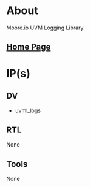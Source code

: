 # About
Moore.io UVM Logging Library

## [Home Page](https://datum-technology-corporation.github.io/uvml_logs/)

# IP(s)
## DV
* uvml_logs

## RTL
None

## Tools
None
